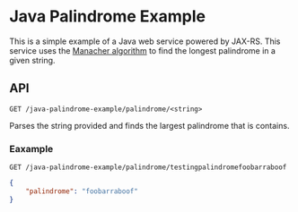 # Java Palindrome Example
This is a simple example of a Java web service powered by JAX-RS.  This service uses the [Manacher algorithm](https://en.wikipedia.org/wiki/Longest_palindromic_substring) to find the longest palindrome in a given string.


## API

`GET /java-palindrome-example/palindrome/<string>`

Parses the string provided and finds the largest palindrome that is contains.

### Eaxample 

`GET /java-palindrome-example/palindrome/testingpalindromefoobarraboof`

```json
{
	"palindrome": "foobarraboof"
}
```
